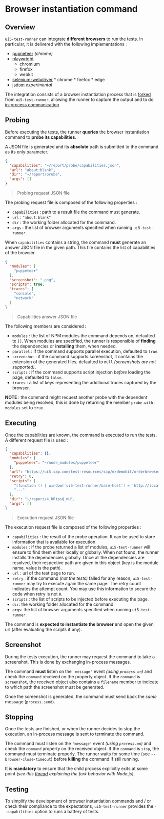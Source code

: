 # Browser instantiation command

## Overview

`ui5-test-runner` can integrate **different browsers** to run the tests. In particular, it is delivered with the following implementations :

* [puppeteer](puppeteer.md) *(chrome)*
* [playwright](playwright.md)
    * chromium
    * firefox
    * webkit
* [selenium-webdriver](selenium-webdriver.md)
      * chrome
      * firefox
      * edge
* [jsdom](jsdom.md) *experimental*

The integration consists of a browser instantiation process that is [forked](https://nodejs.org/api/child_process.html#child_processforkmodulepath-args-options) from `ui5-test-runner`, allowing the runner to capture the output and to do [in-process communication](https://nodejs.org/api/process.html#processsendmessage-sendhandle-options-callback).

## Probing

Before executing the tests, the runner **queries** the browser instantiation command to **probe its capabilities**.

A JSON file is generated and its **absolute** path is submitted to the command as its only parameter.

```json
{
  "capabilities": "~/report/probe/capabilities.json",
  "url": "about:blank",
  "dir": "~/report/probe",
  "args": []
}
```

> Probing request JSON file

The probing request file is composed of the following properties :

* `capabilities` : path to a result file the command must generate.
* `url` : `"about:blank"`
* `dir` : the working folder allocated for the command.
* `args` : the list of browser arguments specified when running `ui5-test-runner`.

When `capabilities` contains a string, the command  **must** generate an answer JSON file in the given path. This file contains the list of capabilities of the browser.

```json
{
  "modules": [
    "puppeteer"
  ],
  "screenshot": ".png",
  "scripts": true,
  "traces": [
    "console",
    "network"
  ]
}
```

> Capabilities answer JSON file

The following members are considered :

* `modules` : the list of NPM modules the command depends on, defaulted to `[]`. When modules are specified, the runner is responsible of **finding** the dependencies or **installing** them, when needed.
* `parallel` : if the command supports parallel execution, defaulted to `true`.
* `screenshot` : if the command supports screenshot, it contains the extension of the generated files, defaulted to `null` *(screenshots are not supported)*.
* `scripts` : if the command supports script injection *before* loading the page, defaulted to `false`.
* `traces` : a list of keys representing the additional traces captured by the browser.

**NOTE** : the command might request another probe with the dependent modules being resolved, this is done by returning the member `probe-with-modules` set to `true`.

## Executing

Once the capabilities are known, the command is executed to run the tests. A different request file is used :

```json
{
  "capabilities": {},
  "modules": {
    "puppeteer": "~/node_modules/puppeteer"
  },
  "url": "https://ui5.sap.com/test-resources/sap/m/demokit/orderbrowser/webapp/test/testsuite.qunit.html",
  "retry": 0,
  "scripts": [
    "(function () { window['ui5-test-runner/base-host'] = 'http://localhost:8081' }())",
    "..."
  ],
  "dir": "~/report/4_hRtpsQ_mU",
  "args": []
}
```

> Execution request JSON file

The execution request file is composed of the following properties :

* `capabilities` : the result of the probe operation. It can be used to store information that is available for execution.
* `modules` : if the probe returned a list of modules, `ui5-test-runner` will ensure to find them either locally or globally. When not found, the runner installs the dependencies globally. Once all the dependencies are resolved, their respective path are given in this object (key is the module name, value is the path).
* `url` : url of the test page to run.
* `retry` : if the command *(not the tests)* failed for any reason, `ui5-test-runner` may try to execute again the same page. The retry count indicates the attempt count. You may use this information to secure the code when retry is not `0`.
* `scripts` : the list of scripts to be injected before executing the page.
* `dir`: the working folder allocated for the command.
* `args`: the list of browser arguments specified when running `ui5-test-runner`.

The command is **expected to instantiate the browser** and open the given url (after evaluating the scripts if any).

## Screenshot

During the tests execution, the runner may request the command to take a screenshot. This is done by exchanging in-process messages.

The command **must** listen on the `'message'` event *(using `process.on`)* and check the `command` received on the property object. If the `command` is `screenshot`, the received object also contains a `filename` member to indicate to which path the screenshot must be generated.

Once the screenshot is generated, the command must send back the *same* message (`process.send`).

## Stopping

Once the tests are finished, or when the runner decides to stop the execution, an in-process message is sent to terminate the command.

The command must listen on the `'message'` event *(using `process.on`)* and check the `command` property on the received object. If the `command` is `stop`, the command must terminate properly. The runner waits for some time (see `--browser-close-timeout`) before **killing** the command if still running.

It is **mandatory** to ensure that the child process explicitly exits at some point *(see this [thread](https://github.com/nodejs/node-v0.x-archive/issues/2605) explaining the fork behavior with Node.js)*.

## Testing

To simplify the development of browser instantiation commands and / or check their compliance to the expectations, `ui5-test-runner` provides the `--capabilities` option to runs a battery of tests.
